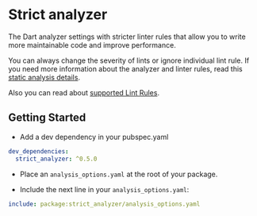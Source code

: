 # Strict analyzer

The Dart analyzer settings with stricter linter rules that allow you to write more maintainable code and improve performance.

You can always change the severity of lints or ignore individual lint rule. If you need more information about the analyzer and linter rules, read this [static analysis details](https://dart.dev/guides/language/analysis-options).

Also you can read about [supported Lint Rules](https://dart-lang.github.io/linter/lints/).

## Getting Started

- Add a dev dependency in your pubspec.yaml

```yaml
dev_dependencies:
  strict_analyzer: ^0.5.0
```

- Place an `analysis_options.yaml` at the root of your package.

- Include the next line in your `analysis_options.yaml`:

```yaml
include: package:strict_analyzer/analysis_options.yaml
```